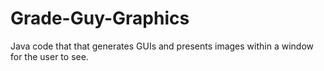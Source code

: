# Grade-Guy-Graphics

Java code that that generates GUIs and presents images within a window for the user to see.
